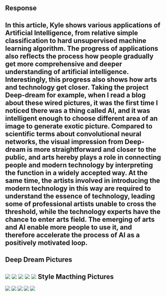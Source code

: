 Response 
---
In this article, Kyle shows various applications of Artificial Intelligence, from relative simple classification to hard unsupervised machine learning algorithm. The progress of applications also reflects the process how people gradually get more comprehensive and deeper understanding of artificial intelligence. Interestingly, this progress also shows how arts and technology get closer. Taking the project Deep-dream for example, when I read a blog about these wired pictures, it was the first time I noticed there was a thing called AI, and it was intelligent enough to choose different area of an image to generate exotic picture. Compared to scientific terms about convolutional neural networks, the visual impression from Deep-dream is more straightforward and closer to the public, and arts hereby plays a role in connecting people and modern technology by interpreting the function in a widely accepted way.  At the same time, the artists involved in introducing the modern technology in this way are required to understand the essence of technology, leading some of professional artists unable to cross the threshold, while the technology experts have the chance to enter arts field. The emerging of arts and AI enable more people to use it, and therefore accelerate the process of AI as a positively motivated loop. 
---
Deep Dream Pictures  
---
![](https://imgur.com/BIARarc)
![](https://imgur.com/h3dtfoa)
![](https://imgur.com/GxDrlKw)
![](https://imgur.com/DbdZPcY)
![](https://imgur.com/Od5brk7)
Style Macthing Pictures
---
![](https://imgur.com/ckjy05G)
![](https://imgur.com/1sfIEhg)
![](https://imgur.com/ICbf3d4)
![](https://imgur.com/t4T0xo9)
![](https://imgur.com/ujyT1hF)
